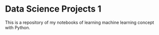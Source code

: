 # Data Science Projects 1
This is a repository of my notebooks of learning machine learning concept with Python.
